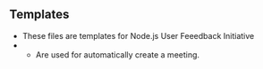 ## Templates
* These files are templates for Node.js User Feeedback Initiative
* * Are used for automatically create a meeting.
